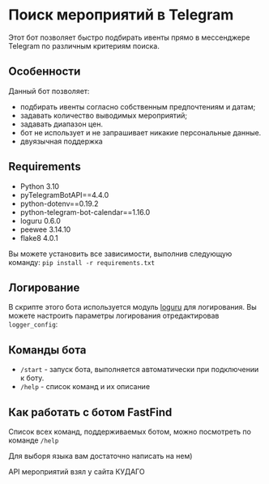 # Поиск мероприятий в Telegram

Этот бот позволяет быстро подбирать ивенты прямо в мессенджере Telegram по различным критериям поиска.

## Особенности

Данный бот позволяет:
* подбирать ивенты согласно собственным предпочтениям и датам;
* задавать количество выводимых мероприятий;  
* задавать диапазон цен.
* бот не использует и не запрашивает никакие персональные данные.
* двуязычная поддержка

## Requirements

* Python 3.10
* pyTelegramBotAPI==4.4.0
* python-dotenv==0.19.2
* python-telegram-bot-calendar==1.16.0
* loguru 0.6.0
* peewee 3.14.10
* flake8 4.0.1

Вы можете установить все зависимости, выполнив следующую команду: `pip install -r requirements.txt`

## Логирование

В скрипте этого бота используется модуль [loguru](https://github.com/Delgan/loguru) для логирования. 
Вы можете настроить параметры логирования отредактировав `logger_config`:


## Команды бота

* `/start` - запуск бота, выполняется автоматически при подключении к боту.
* `/help` - список команд и их описание


## Как работать с ботом FastFind

Список всех команд, поддерживаемых ботом, можно посмотреть по команде `/help`

Для выборя языка вам достаточно написать на нем)

API мероприятий взял у сайта КУДАГО

